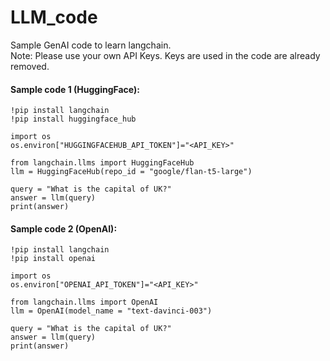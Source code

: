 # LLM_code
Sample GenAI code to learn langchain.  
Note: Please use your own API Keys. Keys are used in the code are already removed.

#### Sample code 1 (HuggingFace):
```
!pip install langchain
!pip install huggingface_hub

import os
os.environ["HUGGINGFACEHUB_API_TOKEN"]="<API_KEY>"

from langchain.llms import HuggingFaceHub
llm = HuggingFaceHub(repo_id = "google/flan-t5-large")

query = "What is the capital of UK?"
answer = llm(query)
print(answer)
```

#### Sample code 2 (OpenAI):
```
!pip install langchain
!pip install openai

import os
os.environ["OPENAI_API_TOKEN"]="<API_KEY>"

from langchain.llms import OpenAI
llm = OpenAI(model_name = "text-davinci-003")

query = "What is the capital of UK?"
answer = llm(query)
print(answer)
```
